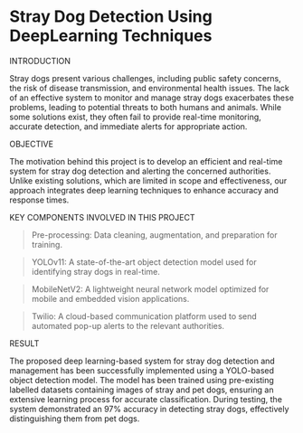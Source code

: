 # Stray Dog Detection Using DeepLearning Techniques

INTRODUCTION

Stray dogs present various challenges, including public safety concerns, the risk of disease
transmission, and environmental health issues. The lack of an effective system to monitor and
manage stray dogs exacerbates these problems, leading to potential threats to both humans and
animals. While some solutions exist, they often fail to provide real-time monitoring, accurate
detection, and immediate alerts for appropriate action.

OBJECTIVE

The motivation behind this project is to develop an efficient and real-time system for stray dog
detection and alerting the concerned authorities. Unlike existing solutions, which are limited
in scope and effectiveness, our approach integrates deep learning techniques to enhance
accuracy and response times.

KEY COMPONENTS INVOLVED IN THIS PROJECT

> Pre-processing: Data cleaning, augmentation, and preparation for training.

> YOLOv11: A state-of-the-art object detection model used for identifying stray dogs
in real-time.

> MobileNetV2: A lightweight neural network model optimized for mobile and
embedded vision applications.

> Twilio: A cloud-based communication platform used to send automated pop-up alerts
to the relevant authorities.

RESULT

The proposed deep learning-based system for stray dog detection and management has been
successfully implemented using a YOLO-based object detection model. The model has been
trained using pre-existing labelled datasets containing images of stray and pet dogs, ensuring
an extensive learning process for accurate classification. During testing, the system
demonstrated an 97% accuracy in detecting stray dogs, effectively distinguishing them from
pet dogs.

